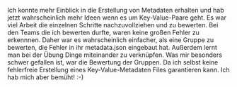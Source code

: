 Ich konnte mehr Einblick in die Erstellung von Metadaten erhalten und hab jetzt wahrscheinlich mehr Ideen wenn es um Key-Value-Paare geht. 
Es war viel Arbeit die einzelnen Schritte nachzuvollziehen und zu bewerten. Bei den Teams die ich bewerten durfte, waren keine großen Fehler zu erkennnen. 
Daher war es wahrscheinlich einfacher, als eine Gruppe zu bewerten, die Fehler in ihr metadata.json eingebaut hat.
Außerdem lernt man bei der Übung Dinge miteinander zu verknüpfen. 
Was mir besonders schwer gefallen ist, war die Bewertung der Gruppen. Da ich selbst keine fehlerfreie Erstellung eines Key-Value-Metadaten Files garantieren kann. 
Ich hab mich aber bemüht! :-)
